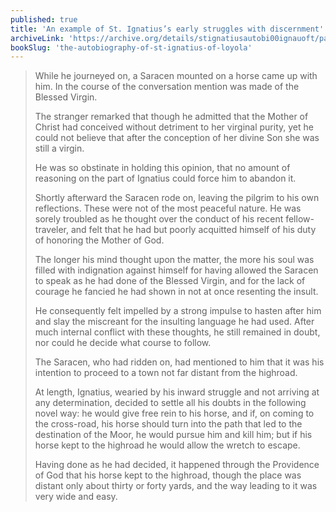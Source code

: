 ```yaml
---
published: true
title: 'An example of St. Ignatius’s early struggles with discernment'
archiveLink: 'https://archive.org/details/stignatiusautobi00ignauoft/page/n45?view=theater'
bookSlug: 'the-autobiography-of-st-ignatius-of-loyola'
---
```


> While he journeyed on, a Saracen mounted on a horse came up with him. In the course of the conversation mention was made of the Blessed Virgin.
>
> The stranger remarked that though he admitted that the Mother of Christ had conceived without detriment to her virginal purity, yet he could not believe that after the conception of her divine Son she was still a virgin.
>
> He was so obstinate in holding this opinion, that no amount of reasoning on the part of Ignatius could force him to abandon it.
>
> Shortly afterward the Saracen rode on, leaving the pilgrim to his own reflections. These were not of the most peaceful nature. He was sorely troubled as he thought over the conduct of his recent fellow-traveler, and felt that he had but poorly acquitted himself of his duty of honoring the Mother of God.
>
> The longer his mind thought upon the matter, the more his soul was filled with indignation against himself for having allowed the Saracen to speak as he had done of the Blessed Virgin, and for the lack of courage he fancied he had shown in not at once resenting the insult.
>
> He consequently felt impelled by a strong impulse to hasten after him and slay the miscreant for the insulting language he had used. After much internal conflict with these thoughts, he still remained in doubt, nor could he decide what course to follow.
>
> The Saracen, who had ridden on, had mentioned to him that it was his intention to proceed to a town not far distant from the highroad.
>
> At length, Ignatius, wearied by his inward struggle and not arriving at any determination, decided to settle all his doubts in the following novel way: he would give free rein to his horse, and if, on coming to the cross-road, his horse should turn into the path that led to the destination of the Moor, he would pursue him and kill him; but if his horse kept to the highroad he would allow the wretch to escape.
>
> Having done as he had decided, it happened through the Providence of God that his horse kept to the highroad, though the place was distant only about thirty or forty yards, and the way leading to it was very wide and easy.

